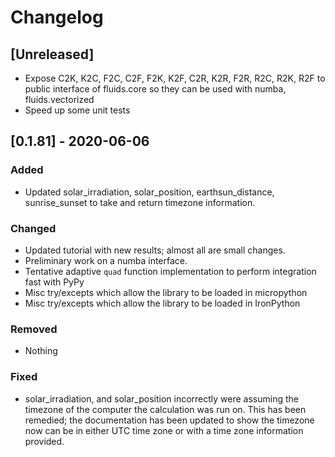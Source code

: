# Changelog

## [Unreleased]
- Expose C2K, K2C, F2C, C2F, F2K, K2F, C2R, K2R, F2R, R2C, R2K, R2F to public interface of fluids.core so they can be used with numba, fluids.vectorized
- Speed up some unit tests

## [0.1.81] - 2020-06-06
### Added
- Updated solar_irradiation, solar_position, earthsun_distance, sunrise_sunset to take and return timezone information.

### Changed
- Updated tutorial with new results; almost all are small changes.
- Preliminary work on a numba interface.
- Tentative adaptive `quad` function implementation to perform integration fast with PyPy
- Misc try/excepts which allow the library to be loaded in micropython
- Misc try/excepts which allow the library to be loaded in IronPython

### Removed
- Nothing

### Fixed
- solar_irradiation, and solar_position incorrectly were assuming the timezone of the computer the calculation was run on. This has been remedied; the documentation has been updated to show the timezone now can be in either UTC time zone or with a time zone information provided.